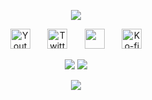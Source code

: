 <p align="center">
  <a href="https://github.com/NoobySloth">
    <img src="https://readme-typing-svg.demolab.com/?lines=Welcome+To+My+Profile&font=Fira%20Code&center=true&width=440&height=45&vCenter=true&pause=1000&size=22" /></a>
</p>
<p align="center">
  <a href="https://www.youtube.com/c/NoobySloth"><img width="32px" alt="Youtube" title="Youtube" src="https://cdn.noobysloth.com/i/youtube.png"/></a>
  &#8287;&#8287;&#8287;&#8287;&#8287;
  <a href="https://twitter.com/NoobySloth"><img width="32px" alt="Twitter" title="Twitter" src="https://cdn.noobysloth.com/i/twitter.png"/></a>
  &#8287;&#8287;&#8287;&#8287;&#8287;
  <a href="https://discord.gg/expandnetwork" alt="Discord" title="Dev Pro Tips Discord Server"><img width="32px" src="https://cdn.noobysloth.com/i/kofi.png"/></a>
  &#8287;&#8287;&#8287;&#8287;&#8287;
  <a href="https://ko-fi.com/NoobySloth"><img width="32px" alt="Ko-fi" title="Buy me a coffee" src="https://cdn.noobysloth.com/i/discord.png"/></a>
</p>

<p align="center">
  <!-- Typing SVG by DenverCoder1 - https://github.com/DenverCoder1/readme-typing-svg -->
  <a href="https://github.com/NoobySloth">
    <img src="https://streak-stats.demolab.com/?user=NoobySloth&theme=tokyonight" /></a>
  <a href="https://github.com/NoobySloth">
    <img src="https://github-readme-stats.vercel.app/api?username=noobysloth&show_icons=true&theme=tokyonight" /></a>
</p>
<p align="center">
  <!-- Typing SVG by DenverCoder1 - https://github.com/DenverCoder1/readme-typing-svg -->
  <a href="https://github.com/NoobySloth">
    <img src="https://github-readme-stats.vercel.app/api/top-langs/?username=noobysloth&theme=tokyonight&layout=compact" /></a>
</p>
